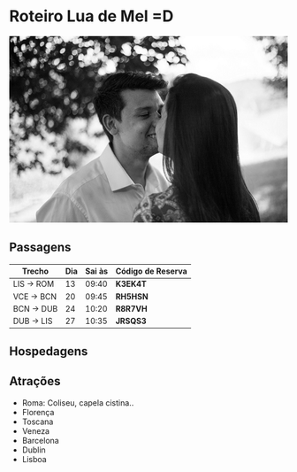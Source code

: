 # Roteiro Lua de Mel =D
![Nossas caras bonitas](/images/IMG_5093.jpg)
## Passagens
Trecho | Dia | Sai às | Código de Reserva 
-- | -- | -- | ---
LIS -> ROM  | 13 |09:40 | **K3EK4T**
VCE -> BCN | 20 | 09:45 | **RH5HSN**
BCN -> DUB | 24 | 10:20 | **R8R7VH**
DUB -> LIS | 27 | 10:35 | **JRSQS3**

## Hospedagens
## Atrações
* Roma: Coliseu, capela cistina.. 
* Florença
* Toscana
* Veneza
* Barcelona
* Dublin
* Lisboa